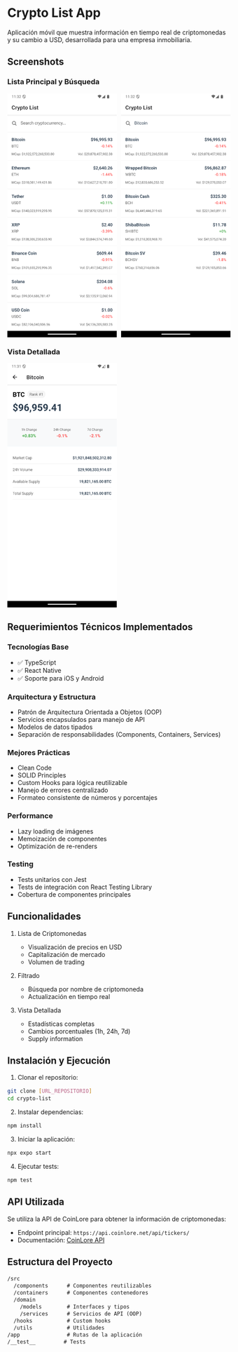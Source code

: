 # Crypto List App

Aplicación móvil que muestra información en tiempo real de criptomonedas y su cambio a USD, desarrollada para una empresa inmobiliaria.

## Screenshots

### Lista Principal y Búsqueda
<div style="display: flex; gap: 10px;">
  <img src="./assets/screenshots/home.png" width="250" alt="Lista Principal">
  <img src="./assets/screenshots/search.png" width="250" alt="Búsqueda">
</div>

### Vista Detallada
<img src="./assets/screenshots/detail.png" width="250" alt="Detalles de Criptomoneda">

## Requerimientos Técnicos Implementados

### Tecnologías Base
- ✅ TypeScript
- ✅ React Native
- ✅ Soporte para iOS y Android

### Arquitectura y Estructura
- Patrón de Arquitectura Orientada a Objetos (OOP)
- Servicios encapsulados para manejo de API
- Modelos de datos tipados
- Separación de responsabilidades (Components, Containers, Services)

### Mejores Prácticas
- Clean Code
- SOLID Principles
- Custom Hooks para lógica reutilizable
- Manejo de errores centralizado
- Formateo consistente de números y porcentajes

### Performance
- Lazy loading de imágenes
- Memoización de componentes
- Optimización de re-renders

### Testing
- Tests unitarios con Jest
- Tests de integración con React Testing Library
- Cobertura de componentes principales

## Funcionalidades

1. Lista de Criptomonedas
   - Visualización de precios en USD
   - Capitalización de mercado
   - Volumen de trading

2. Filtrado
   - Búsqueda por nombre de criptomoneda
   - Actualización en tiempo real

3. Vista Detallada
   - Estadísticas completas
   - Cambios porcentuales (1h, 24h, 7d)
   - Supply information

## Instalación y Ejecución

1. Clonar el repositorio:
```bash
git clone [URL_REPOSITORIO]
cd crypto-list
```

2. Instalar dependencias:
```bash
npm install
```

3. Iniciar la aplicación:
```bash
npx expo start
```

4. Ejecutar tests:
```bash
npm test
```

## API Utilizada

Se utiliza la API de CoinLore para obtener la información de criptomonedas:
- Endpoint principal: `https://api.coinlore.net/api/tickers/`
- Documentación: [CoinLore API](https://www.coinlore.com/cryptocurrency-data-api)

## Estructura del Proyecto

```
/src
  /components      # Componentes reutilizables
  /containers      # Componentes contenedores
  /domain
    /models        # Interfaces y tipos
    /services      # Servicios de API (OOP)
  /hooks           # Custom hooks
  /utils           # Utilidades
/app               # Rutas de la aplicación
/__test__         # Tests
```

